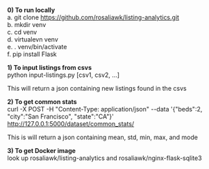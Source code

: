 <b>0) To run locally <br></b>
a. git clone https://github.com/rosaliawk/listing-analytics.git <br>
b. mkdir venv <br>
c. cd venv <br>
d. virtualevn venv <br>
e. . venv/bin/activate <br>
f. pip install Flask <br>


<b>1) To input listings from csvs <br></b>
python input-listings.py [csv1, csv2, ...] 

This will return a json containing new listings found in the csvs <br>


<b>2) To get common stats</b><br>
curl -X POST  -H "Content-Type: application/json" --data '{"beds":2, "city":"San Francisco", "state":"CA"}' http://127.0.0.1:5000/dataset/common_stats/

This is will return a json containing mean, std, min, max, and mode <br>


<b>3) To get Docker image<br></b> 
look up rosaliawk/listing-analytics and rosaliawk/nginx-flask-sqlite3

